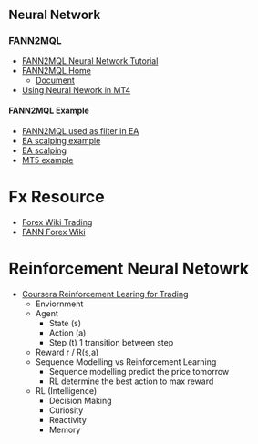 ## Neural Network

### FANN2MQL
- [FANN2MQL Neural Network Tutorial](https://www.mql5.com/en/articles/1574)
- [FANN2MQL Home](https://fann2mql.wordpress.com/)
  - [Document](https://fann2mql.wordpress.com/documentation/)
- [Using Neural Nework in MT4](https://www.mql5.com/en/articles/1565)

#### FANN2MQL Example
- [FANN2MQL used as filter in EA](https://github.com/suvorovkonstantin/MQL4/blob/master/experts/NeuroMACD-fixed.mq4)
- [EA scalping example](https://www.forexfactory.com/thread/240358-extreme-scalping-using-neural-networks-eamanual)
- [EA scalping](https://www.forexfactory.com/thread/222915-lets-build-a-neural-network-based-scalper-together)
- [MT5 example](https://www.forexfactory.com/thread/post/4091269#post4091269)

# Fx Resource
- [Forex Wiki Trading](https://forexwikitrading.com/ko/fx-ind/artificial-neural-network-based-indicator-5-bar-forecasting-of-price-movement/)
- [FANN Forex Wiki](http://fann4mt.thetradingtheory.com/artificial-neural-networks-survival-guide/)

# Reinforcement Neural Netowrk
- [Coursera Reinforcement Learing for Trading](https://www.coursera.org/learn/trading-strategies-reinforcement-learning/lecture/WsJCD/what-is-reinforcement-learning)
  - Enviornment
  - Agent
    - State (s)
    - Action (a)
    - Step (t) 1 transition between step
  - Reward r / R(s,a)
  - Sequence Modelling vs Reinforcement Learning
    - Sequence modelling predict the price tomorrow
    - RL determine the best action to max reward
  - RL (Intelligence)
    - Decision Making
    - Curiosity
    - Reactivity
    - Memory